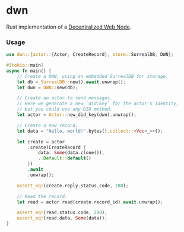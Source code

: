 # dwn

<!-- cargo-rdme start -->

Rust implementation of a [Decentralized Web Node](https://identity.foundation/decentralized-web-node/spec/).

### Usage

```rust
use dwn::{actor::{Actor, CreateRecord}, store::SurrealDB, DWN};

#[tokio::main]
async fn main() {
    // Create a DWN, using an embedded SurrealDB for storage.
    let db = SurrealDB::new().await.unwrap();
    let dwn = DWN::new(db);

    // Create an actor to send messages.
    // Here we generate a new `did:key` for the actor's identity,
    // but you could use any DID method.
    let actor = Actor::new_did_key(dwn).unwrap();

    // Create a new record.
    let data = "Hello, world!".bytes().collect::<Vec<_>>();

    let create = actor
        .create(CreateRecord {
            data: Some(data.clone()),
            ..Default::default()
        })
        .await
        .unwrap();

    assert_eq!(create.reply.status.code, 200);

    // Read the record.
    let read = actor.read(create.record_id).await.unwrap();

    assert_eq!(read.status.code, 200);
    assert_eq!(read.data, Some(data));
}
```

<!-- cargo-rdme end -->
